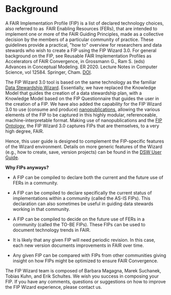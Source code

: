 # Background

A FAIR Implementation Profile (FIP) is a list of declared technology choices, also referred to as  FAIR Enabling Resources (FERs), that are intended to implement one or more of the FAIR Guiding Principles, made as a collective decision by the members of a particular community of practice. These guidelines provide a practical, "how to" overview for researchers and data stewards who wish to create a FIP using the FIP Wizard 3.0. For general background on the FIP, see Reusable FAIR Implementation Profiles as Accelerators of FAIR Convergence, in Grossmann G., Ram S. (eds) Advances in Conceptual Modeling. ER 2020. Lecture Notes in Computer Science, vol 12584. Springer, Cham. [DOI](https://doi.org/10.1007/978-3-030-65847-2_13). 

The FIP Wizard 3.0 tool is based on the same technology as the familiar [Data Stewardship Wizard](https://ds-wizard.org/dsw-story). Essentially, we have replaced the Knowledge Model that guides the creation of a data stewardship plan, with a Knowledge Model based on the FIP Questionnaire that guides the user in the creation of a FIP. We have also added the capability for the FIP Wizard 3.0 to use (consume and produce) [nanopublications](https://nanopub.net), allowing the various elements of the FIP to be captured in this highly modular, referenceable, machine-interpretable format. Making use of nanopublications and the [FIP Ontology](https://w3id.org/fair/fip), the FIP Wizard 3.0 captures FIPs that are themselves, to a very high degree, FAIR. 

Hence, this user guide is designed to complement the FIP-specific features of the Wizard environment. Details on more generic features of the Wizard (e.g., how to create, save, version projects) can be found in the [DSW User Guide](https://guide.ds-wizard.org). 

**Why FIPs anyways?**

-   A FIP can be compiled to declare both the current and the future use of FERs in a community.
  
-   A FIP can be compiled to declare specifically the current status of implementations within a community (called the AS-IS FIPs). This declaration can also sometimes be useful in guiding data stewards working in that community. 

-   A FIP can be compiled to decide on the future use of FERs in a community (called the TO-BE FIPs). These FIPs can be used to document technology trends in FAIR. 

-   It is likely that any given FIP will need periodic revision. In this case, each new version documents improvements in FAIR over time. 

-   Any given FIP can be compared with FIPs from other communities giving insight on how FIPs might be optimized to ensure FAIR Convergence.  

The FIP Wizard team is composed of Barbara Magagna, Marek Suchanek, Tobias Kuhn, and Erik Schultes. We wish you success in composing your FIP. If you have any comments, questions or suggestions on how to improve the FIP Wizard experience, please contact us.
